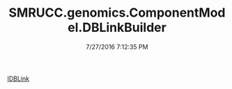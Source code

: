 ﻿---
title: SMRUCC.genomics.ComponentModel.DBLinkBuilder
date: 7/27/2016 7:12:35 PM
---

[IDBLink](T-SMRUCC.genomics.ComponentModel.DBLinkBuilder.IDBLink.html)
